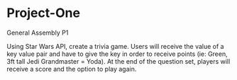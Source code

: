 # Project-One
General Assembly P1

Using Star Wars API, create a trivia game. Users will receive the value of a key value pair and have to give the key in order to receive points (ie: Green, 3ft tall Jedi Grandmaster = Yoda). At the end of the question set, players will receive a score and the option to play again.